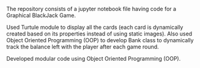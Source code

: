 The repository consists of a jupyter notebook file having code for a Graphical BlackJack Game.

Used Turtule module to display all the cards (each card is dynamically created based on its properties instead of using static images). Also used Object Oriented Programming (OOP) to develop Bank class to dynamically track the balance left with the player after each game round.

Developed modular code using Object Oriented Programming (OOP).

